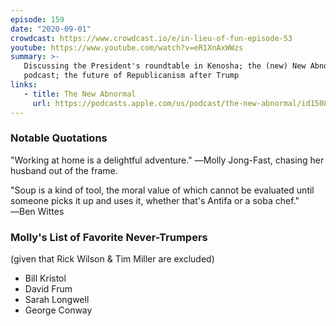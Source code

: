 ```yaml
---
episode: 159
date: "2020-09-01"
crowdcast: https://www.crowdcast.io/e/in-lieu-of-fun-episode-53
youtube: https://www.youtube.com/watch?v=eR1XnAxWWzs
summary: >-
   Discussing the President's roundtable in Kenosha; the (new) New Abnormal
   podcast; the future of Republicanism after Trump
links:
   - title: The New Abnormal
     url: https://podcasts.apple.com/us/podcast/the-new-abnormal/id1508202790
---
```


### Notable Quotations

"Working at home is a delightful adventure." ―Molly Jong-Fast, chasing her husband out of the frame.

"Soup is a kind of tool, the moral value of which cannot be evaluated until
someone picks it up and uses it, whether that's Antifa or a soba chef." ―Ben Wittes

### Molly's List of Favorite Never-Trumpers

(given that Rick Wilson & Tim Miller are excluded)

- Bill Kristol
- David Frum
- Sarah Longwell
- George Conway
